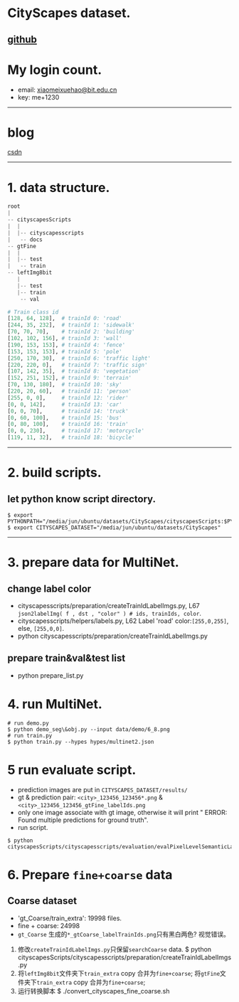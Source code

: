 # CityScapes dataset.
[github](https://github.com/mcordts/cityscapesScripts#scripts)
---
# My login count.
* email: xiaomeixuehao@bit.edu.cn
* key: me+1230 
---
# blog
[csdn](https://blog.csdn.net/zz2230633069/article/details/84591532)

---
# 1. data structure.
```python
root
|
-- cityscapesScripts
|  |
|  |-- cityscapesscripts
|   -- docs
-- gtFine
|  |
|  |-- test
|   -- train 
-- leftImg8bit
   |
   |-- test
   |-- train
    -- val

# Train class id
[128, 64, 128],  # trainId 0: 'road'
[244, 35, 232],  # trainId 1: 'sidewalk'
[70, 70, 70],    # trainId 2: 'building'
[102, 102, 156], # trainId 3: 'wall'
[190, 153, 153], # trainId 4: 'fence'
[153, 153, 153], # trainId 5: 'pole'
[250, 170, 30],  # trainId 6: 'traffic light'
[220, 220, 0],   # trainId 7: 'traffic sign'
[107, 142, 35],  # trainId 8: 'vegetation'
[152, 251, 152], # trainId 9: 'terrain'
[70, 130, 180],  # trainId 10: 'sky'
[220, 20, 60],   # trainId 11: 'person'
[255, 0, 0],     # trainId 12: 'rider'
[0, 0, 142],     # trainId 13: 'car'
[0, 0, 70],      # trainId 14: 'truck'
[0, 60, 100],    # trainId 15: 'bus'
[0, 80, 100],    # trainId 16: 'train'
[0, 0, 230],     # trainId 17: 'motorcycle'
[119, 11, 32],   # trainId 18: 'bicycle'
```

---
# 2. build scripts.
## let python know script directory.
```shell
$ export PYTHONPATH="/media/jun/ubuntu/datasets/CityScapes/cityscapesScripts:$PYTHONPATH"
$ export CITYSCAPES_DATASET="/media/jun/ubuntu/datasets/CityScapes"
```

---
# 3. prepare data for MultiNet.
## change label color
* cityscapesscripts/preparation/createTrainIdLabelImgs.py, 
L67 `json2labelImg( f , dst , "color" ) # ids, trainIds, color`.
* cityscapesscripts/helpers/labels.py,
L62 Label 'road' color:`[255,0,255]`, else, `[255,0,0]`.
* python cityscapesscripts/preparation/createTrainIdLabelImgs.py
## prepare train&val&test list
* python prepare_list.py

# 4. run MultiNet.
```shell
# run demo.py
$ python demo_seg\&obj.py --input data/demo/6_8.png
# run train.py
$ python train.py --hypes hypes/multinet2.json
```

# 5 run evaluate script.
* prediction images are put in `CITYSCAPES_DATASET/results/`
* gt & prediction pair: `<city>_123456_123456*.png` & `<city>_123456_123456_gtFine_labelIds.png`
* only one image associate with gt image, otherwise it will print " ERROR: Found multiple predictions for ground truth".
* run script.
```shell
$ python cityscapesScripts/cityscapesscripts/evaluation/evalPixelLevelSemanticLabeling.py
```

# 6. Prepare `fine+coarse` data
## Coarse dataset 
* 'gt_Coarse/train_extra': 19998 files.
* fine + coarse: 24998
* `gt_Coarse` 生成的`*_gtCoarse_labelTrainIds.png`只有黑白两色? 视觉错误。

1. 修改`createTrainIdLabelImgs.py`只保留`searchCoarse` data.
$ python cityscapesScripts/cityscapesscripts/preparation/createTrainIdLabelImgs.py 
2. 将`leftImg8bit`文件夹下`train_extra` copy 合并为`fine+coarse`; 将`gtFine`文件夹下`train_extra` copy 合并为`fine+coarse`;
3. 运行转换脚本
$ ./convert_cityscapes_fine_coarse.sh









